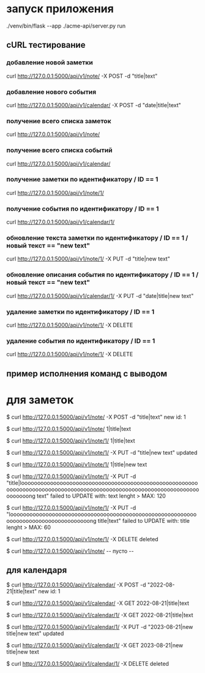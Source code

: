 # запуск приложения

./venv/bin/flask --app ./acme-api/server.py run



## cURL тестирование

### добавление новой заметки
curl http://127.0.0.1:5000/api/v1/note/ -X POST -d "title|text"


### добавление нового события
curl http://127.0.0.1:5000/api/v1/calendar/ -X POST -d "date|title|text"


### получение всего списка заметок
curl http://127.0.0.1:5000/api/v1/note/

### получение всего списка событий
curl http://127.0.0.1:5000/api/v1/calendar/

### получение заметки по идентификатору / ID == 1
curl http://127.0.0.1:5000/api/v1/note/1/

### получение события по идентификатору / ID == 1
curl http://127.0.0.1:5000/api/v1/calendar/1/

### обновление текста заметки по идентификатору / ID == 1 /  новый текст == "new text"
curl http://127.0.0.1:5000/api/v1/note/1/ -X PUT -d "title|new text"

### обновление описания события по идентификатору / ID == 1 /  новый текст == "new text"
curl http://127.0.0.1:5000/api/v1/calendar/1/ -X PUT -d "date|title|new text"

### удаление заметки по идентификатору / ID == 1
curl http://127.0.0.1:5000/api/v1/note/1/ -X DELETE

### удаление события по идентификатору / ID == 1
curl http://127.0.0.1:5000/api/v1/note/1/ -X DELETE


## пример исполнения команд с выводом

# для заметок

$ curl http://127.0.0.1:5000/api/v1/note/ -X POST -d "title|text"
new id: 1

$ curl http://127.0.0.1:5000/api/v1/note/
1|title|text

$ curl http://127.0.0.1:5000/api/v1/note/1/
1|title|text

$ curl http://127.0.0.1:5000/api/v1/note/1/ -X PUT -d "title|new text"
updated

$ curl http://127.0.0.1:5000/api/v1/note/1/
1|title|new text

$ curl http://127.0.0.1:5000/api/v1/note/1/ -X PUT -d "title|loooooooooooooooooooooooooooooooooooooooooooooooooooooooooooooooooooooooooooooooooooooooooooooooooooooooooooooooooooooooooong text"
failed to UPDATE with: text lenght > MAX: 120

$ curl http://127.0.0.1:5000/api/v1/note/1/ -X PUT -d "loooooooooooooooooooooooooooooooooooooooooooooooooooooooooooooooooooooooooooooooooooong title|text"
failed to UPDATE with: title lenght > MAX: 60

$ curl http://127.0.0.1:5000/api/v1/note/1/ -X DELETE
deleted

$ curl http://127.0.0.1:5000/api/v1/note/
-- пусто --

## для календаря

$ curl http://127.0.0.1:5000/api/v1/calendar/ -X POST -d "2022-08-21|title|text"
new id: 1

$ curl http://127.0.0.1:5000/api/v1/calendar/ -X GET
2022-08-21|title|text

$ curl http://127.0.0.1:5000/api/v1/calendar/1/ -X GET
2022-08-21|title|text

$ curl http://127.0.0.1:5000/api/v1/calendar/1/ -X PUT -d "2023-08-21|new title|new text"
updated

$ curl http://127.0.0.1:5000/api/v1/calendar/1/ -X GET
2023-08-21|new title|new text

$ curl http://127.0.0.1:5000/api/v1/calendar/1/ -X DELETE
deleted